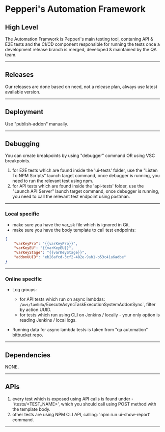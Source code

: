 # Pepperi's Automation Framework 

## High Level
The Automation Framwork is Pepperi's main testing tool, contaning API & E2E tests and the CI/CD component responsible for running the tests once a development release branch is merged, developed & maintained by the QA team.

---

## Releases
Our releases are done based on need, not a release plan, always use latest available version.

---

## Deployment
Use "publish-addon" manually.

---

## Debugging
You can create breakpoints by using "debugger" command OR using VSC breakpoints.

1. for E2E tests which are found inside the 'ui-tests' folder, use the "Listen To NPM Scripts" launch target command, once debugger is running, you need to run the relevant test using npm.
2. for API tests which are found inside the 'api-tests' folder, use the "Launch API Server" launch target command, once debugger is running, you need to call the relevant test endpoint using postman.

---

### Local specific
- make sure you have the var_sk file which is ignored in Git.
- make sure you have the body template to call test endpoints:
```json
{
    "varKeyPro": "{{varKeyPro}}",
    "varKeyEU": "{{varKeyEU}}",
    "varKeyStage": "{{varKeyStage}}",
    "addonUUID": "eb26afcd-3cf2-482e-9ab1-b53c41a6adbe"
}
```

---

### Online specific
- Log groups: 
  - for API tests which run on async lambdas: `/aws/lambda/`ExecuteAsyncTaskExecutionSystemAddonSync`, filter by action UUID.
  - for tests which run using CLI on Jenkins / locally - your only option is reading Jenkins / local logs.

- Running data for async lambda tests is taken from "qa automation" bitbucket repo.

---

## Dependencies

NONE.

---

## APIs
1. every test which is exposed using API calls is found under - '/tests/<TEST_NAME>', which you should call using POST method with the template body.
2. other tests are using NPM CLI API, calling: 'npm run ui-show-report' command.

---
